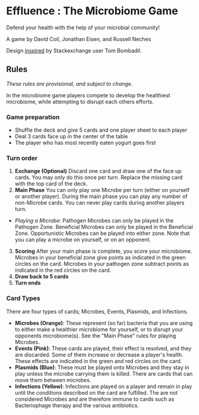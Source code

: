 # Effluence : The Microbiome Game

Defend your health with the help of your microbial community!

A game by David Coil, Jonathan Eisen, and Russell Neches

Design [inspired](http://tex.stackexchange.com/questions/47924/creating-playing-cards-using-tikz) by Stackexchange user Tom Bombadil.
﻿

## Rules

*These rules are provisional, and subject to change.*

In the microbiome game players compete to develop the healthiest microbiome, while attempting to disrupt each others efforts.

### Game preparation

 * Shuffle the deck and give 5 cards and one player sheet to each player
 * Deal 3 cards face up in the center of the table
 * The player who has most recently eaten yogurt goes first

### Turn order

1. **Exchange (Optional)** Discard one card and draw one of the face up cards.  You may only do this once per turn.   Replace the missing card with the top card of the deck.
2. **Main Phase** You can only play one Microbe per turn (either on yourself or another player).  During the main phase you can play any number of non-Microbe cards.  You can never play cards during another players turn.
  * *Playing a Microbe*:  Pathogen Microbes can only be played in the Pathogen Zone.  Beneficial Microbes can only be played in the Beneficial Zone.  Opportunistic Microbes can be played into either zone.  Note that you can play a microbe on yourself, or on an opponent.
3. **Scoring** After your main phase is complete, you score your microbiome.  Microbes in your beneficial zone give points as indicated in the green circles on the card.   Microbes in your pathogen zone subtract points as indicated in the red circles on the card.
4. **Draw back to 5 cards**
5. **Turn ends**

### Card Types

There are four types of cards; Microbes, Events, Plasmids, and Infections.

 * **Microbes (Orange)**:  These represent (so far) bacteria that you are using to either make a healthier microbiome for yourself, or to disrupt your opponents microbiome(s).  See the "Main Phase" rules for playing Microbes.
 * **Events (Pink)**:  These cards are played, their effect is resolved, and they are discarded.  Some of them increase or decrease a player's health.  These effects are indicated in the green and red circles on the card.
 * **Plasmids (Blue)**:  These must be played onto Microbes and they stay in play unless the microbe carrying them is killed.  There are cards that can move them between microbes.
 * **Infections (Yellow)**:  Infections are played on a player and remain in play until the conditions described on the card are fulfilled.  The are not considered Microbes and are therefore immune to cards such as Bacteriophage therapy and the various antibiotics.

